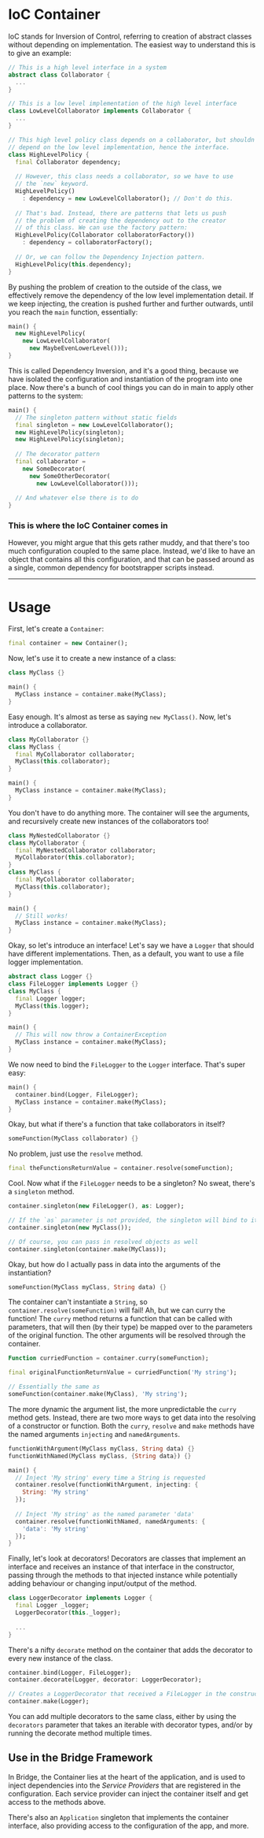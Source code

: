 # IoC Container

IoC stands for Inversion of Control, referring to creation of abstract classes without depending on implementation.
The easiest way to understand this is to give an example:

```dart
// This is a high level interface in a system
abstract class Collaborator {
  ...
}

// This is a low level implementation of the high level interface
class LowLevelCollaborator implements Collaborator {
  ...
}

// This high level policy class depends on a collaborator, but shouldn't
// depend on the low level implementation, hence the interface.
class HighLevelPolicy {
  final Collaborator dependency;
  
  // However, this class needs a collaborator, so we have to use
  // the `new` keyword.
  HighLevelPolicy()
    : dependency = new LowLevelCollaborator(); // Don't do this.
  
  // That's bad. Instead, there are patterns that lets us push
  // the problem of creating the dependency out to the creator
  // of this class. We can use the factory pattern:
  HighLevelPolicy(Collaborator collaboratorFactory())
    : dependency = collaboratorFactory();
    
  // Or, we can follow the Dependency Injection pattern.
  HighLevelPolicy(this.dependency);
}
```

By pushing the problem of creation to the outside of the class, we effectively remove the dependency of the low level
implementation detail. If we keep injecting, the creation is pushed further and further outwards, until you reach the
`main` function, essentially:

```dart
main() {
  new HighLevelPolicy(
    new LowLevelCollaborator(
      new MaybeEvenLowerLevel()));
}
```

This is called Dependency Inversion, and it's a good thing, because we have isolated the configuration and instantiation
of the program into one place. Now there's a bunch of cool things you can do in main to apply other patterns to the
system:

```dart
main() {
  // The singleton pattern without static fields
  final singleton = new LowLevelCollaborator();
  new HighLevelPolicy(singleton);
  new HighLevelPolicy(singleton);
  
  // The decorator pattern
  final collaborator = 
    new SomeDecorator(
      new SomeOtherDecorator(
        new LowLevelCollaborator()));
        
  // And whatever else there is to do
}
```

### This is where the IoC Container comes in

However, you might argue that this gets rather muddy, and that there's too much configuration coupled to the same place.
Instead, we'd like to have an object that contains all this configuration, and that can be passed around as a single,
common dependency for bootstrapper scripts instead.

---

# Usage

First, let's create a `Container`:

```dart
final container = new Container();
```

Now, let's use it to create a new instance of a class:

```dart
class MyClass {}

main() {
  MyClass instance = container.make(MyClass);
}
```

Easy enough. It's almost as terse as saying `new MyClass()`. Now, let's introduce a collaborator.

```dart
class MyCollaborator {}
class MyClass {
  final MyCollaborator collaborator;
  MyClass(this.collaborator);
}

main() {
  MyClass instance = container.make(MyClass);
}
```

You don't have to do anything more. The container will see the arguments, and recursively create new instances of
the collaborators too!

```dart
class MyNestedCollaborator {}
class MyCollaborator {
  final MyNestedCollaborator collaborator;
  MyCollaborator(this.collaborator);
}
class MyClass {
  final MyCollaborator collaborator;
  MyClass(this.collaborator);
}

main() {
  // Still works!
  MyClass instance = container.make(MyClass);
}
```

Okay, so let's introduce an interface! Let's say we have a `Logger` that should have different implementations. Then, as
a default, you want to use a file logger implementation.

```dart
abstract class Logger {}
class FileLogger implements Logger {}
class MyClass {
  final Logger logger;
  MyClass(this.logger);
}

main() {
  // This will now throw a ContainerException
  MyClass instance = container.make(MyClass);
}
```

We now need to bind the `FileLogger` to the `Logger` interface. That's super easy:

```dart
main() {
  container.bind(Logger, FileLogger);
  MyClass instance = container.make(MyClass);
}
```

Okay, but what if there's a function that take collaborators in itself?

```dart
someFunction(MyClass collaborator) {}
```

No problem, just use the `resolve` method.

```dart
final theFunctionsReturnValue = container.resolve(someFunction);
```

Cool. Now what if the `FileLogger` needs to be a singleton? No sweat, there's a `singleton` method.

```dart
container.singleton(new FileLogger(), as: Logger);

// If the `as` parameter is not provided, the singleton will bind to its own type
container.singleton(new MyClass());

// Of course, you can pass in resolved objects as well
container.singleton(container.make(MyClass));
```

Okay, but how do I actually pass in data into the arguments of the instantiation?

```dart
someFunction(MyClass myClass, String data) {}
```

The container can't instantiate a `String`, so `container.resolve(someFunction)` will fail! Ah, but we can curry the
function! The `curry` method returns a function that can be called with parameters, that will then (by their type) be
mapped over to the parameters of the original function. The other arguments will be resolved through the container.

```dart
Function curriedFunction = container.curry(someFunction);

final originalFunctionReturnValue = curriedFunction('My string');

// Essentially the same as
someFunction(container.make(MyClass), 'My string');
```

The more dynamic the argument list, the more unpredictable the `curry` method gets. Instead, there are two more ways
to get data into the resolving of a constructor or function. Both the `curry`, `resolve` and `make` methods have the
named arguments `injecting` and `namedArguments`.

```dart
functionWithArgument(MyClass myClass, String data) {}
functionWithNamed(MyClass myClass, {String data}) {}

main() {
  // Inject 'My string' every time a String is requested
  container.resolve(functionWithArgument, injecting: {
    String: 'My string'
  });
  
  // Inject 'My string' as the named parameter 'data'
  container.resolve(functionWithNamed, namedArguments: {
    'data': 'My string'
  });
}
```

Finally, let's look at decorators! Decorators are classes that implement an interface and receives an instance of that
interface in the constructor, passing through the methods to that injected instance while potentially adding behaviour
or changing input/output of the method.

```dart
class LoggerDecorator implements Logger {
  final Logger _logger;
  LoggerDecorator(this._logger);
  
  ...
}
```

There's a nifty `decorate` method on the container that adds the decorator to every new instance of the class.

```dart
container.bind(Logger, FileLogger);
container.decorate(Logger, decorator: LoggerDecorator);

// Creates a LoggerDecorator that received a FileLogger in the constructor
container.make(Logger);
```

You can add multiple decorators to the same class, either by using the `decorators` parameter that takes an iterable
with decorator types, and/or by running the decorate method multiple times.

## Use in the Bridge Framework
In Bridge, the Container lies at the heart of the application, and is used to inject dependencies into the
_Service Providers_ that are registered in the configuration. Each service provider can inject the container itself
and get access to the methods above.

There's also an `Application` singleton that implements the container interface, also providing access to the
configuration of the app, and more.
